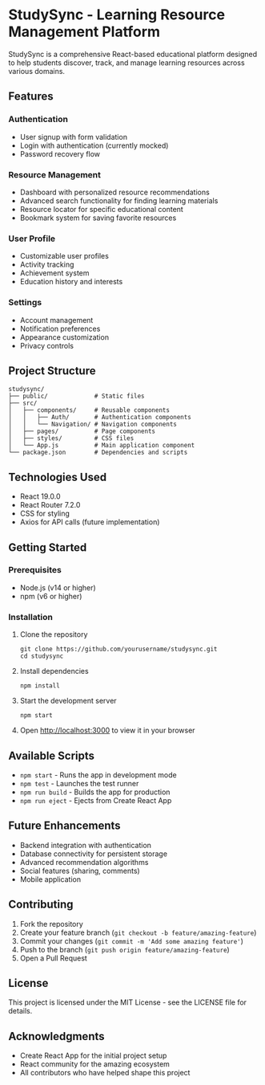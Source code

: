 # StudySync - Learning Resource Management Platform

StudySync is a comprehensive React-based educational platform designed to help students discover, track, and manage learning resources across various domains.

## Features

### Authentication
- User signup with form validation
- Login with authentication (currently mocked)
- Password recovery flow

### Resource Management
- Dashboard with personalized resource recommendations
- Advanced search functionality for finding learning materials
- Resource locator for specific educational content
- Bookmark system for saving favorite resources

### User Profile
- Customizable user profiles
- Activity tracking
- Achievement system
- Education history and interests

### Settings
- Account management
- Notification preferences
- Appearance customization
- Privacy controls

## Project Structure

```
studysync/
├── public/             # Static files
├── src/
│   ├── components/     # Reusable components
│   │   ├── Auth/       # Authentication components
│   │   └── Navigation/ # Navigation components
│   ├── pages/          # Page components
│   ├── styles/         # CSS files
│   └── App.js          # Main application component
└── package.json        # Dependencies and scripts
```

## Technologies Used

- React 19.0.0
- React Router 7.2.0
- CSS for styling
- Axios for API calls (future implementation)

## Getting Started

### Prerequisites

- Node.js (v14 or higher)
- npm (v6 or higher)

### Installation

1. Clone the repository
   ```
   git clone https://github.com/yourusername/studysync.git
   cd studysync
   ```

2. Install dependencies
   ```
   npm install
   ```

3. Start the development server
   ```
   npm start
   ```

4. Open [http://localhost:3000](http://localhost:3000) to view it in your browser

## Available Scripts

- `npm start` - Runs the app in development mode
- `npm test` - Launches the test runner
- `npm run build` - Builds the app for production
- `npm run eject` - Ejects from Create React App

## Future Enhancements

- Backend integration with authentication
- Database connectivity for persistent storage
- Advanced recommendation algorithms
- Social features (sharing, comments)
- Mobile application

## Contributing

1. Fork the repository
2. Create your feature branch (`git checkout -b feature/amazing-feature`)
3. Commit your changes (`git commit -m 'Add some amazing feature'`)
4. Push to the branch (`git push origin feature/amazing-feature`)
5. Open a Pull Request

## License

This project is licensed under the MIT License - see the LICENSE file for details.

## Acknowledgments

- Create React App for the initial project setup
- React community for the amazing ecosystem
- All contributors who have helped shape this project
